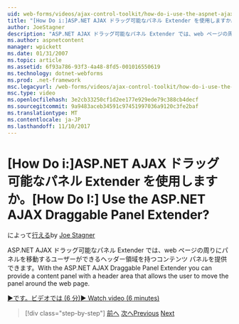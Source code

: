 ```yaml
---
uid: web-forms/videos/ajax-control-toolkit/how-do-i-use-the-aspnet-ajax-draggable-panel-extender
title: "[How Do i:]ASP.NET AJAX ドラッグ可能なパネル Extender を使用しますか。 | Microsoft Docs"
author: JoeStagner
description: "ASP.NET AJAX ドラッグ可能なパネル Extender では、web ページの周りにパネルを移動するユーザーができるヘッダー領域を持つコンテンツ パネルを提供できます。"
ms.author: aspnetcontent
manager: wpickett
ms.date: 01/31/2007
ms.topic: article
ms.assetid: 6f93a786-93f3-4a48-8fd5-001016550619
ms.technology: dotnet-webforms
ms.prod: .net-framework
msc.legacyurl: /web-forms/videos/ajax-control-toolkit/how-do-i-use-the-aspnet-ajax-draggable-panel-extender
msc.type: video
ms.openlocfilehash: 3e2cb33250cf1d2ee177e929ede79c388cb4decf
ms.sourcegitcommit: 9a9483aceb34591c97451997036a9120c3fe2baf
ms.translationtype: MT
ms.contentlocale: ja-JP
ms.lasthandoff: 11/10/2017
---
```

<a name="how-do-i-use-the-aspnet-ajax-draggable-panel-extender"></a><span data-ttu-id="1c518-104">[How Do i:]ASP.NET AJAX ドラッグ可能なパネル Extender を使用しますか。</span><span class="sxs-lookup"><span data-stu-id="1c518-104">[How Do I:] Use the ASP.NET AJAX Draggable Panel Extender?</span></span>
====================
<span data-ttu-id="1c518-105">によって[行える](https://github.com/JoeStagner)</span><span class="sxs-lookup"><span data-stu-id="1c518-105">by [Joe Stagner](https://github.com/JoeStagner)</span></span>

<span data-ttu-id="1c518-106">ASP.NET AJAX ドラッグ可能なパネル Extender では、web ページの周りにパネルを移動するユーザーができるヘッダー領域を持つコンテンツ パネルを提供できます。</span><span class="sxs-lookup"><span data-stu-id="1c518-106">With the ASP.NET AJAX Draggable Panel Extender you can provide a content panel with a header area that allows the user to move the panel around the web page.</span></span>

[<span data-ttu-id="1c518-107">&#9654;です。ビデオでは (6 分)</span><span class="sxs-lookup"><span data-stu-id="1c518-107">&#9654; Watch video (6 minutes)</span></span>](https://channel9.msdn.com/Blogs/ASP-NET-Site-Videos/how-do-i-use-the-aspnet-ajax-draggable-panel-extender)

>[!div class="step-by-step"]
<span data-ttu-id="1c518-108">[前へ](how-do-i-use-the-aspnet-ajax-collapsable-panel-extender.md)
[次へ](how-do-i-use-the-aspnet-ajax-dynamicpopulate-extender.md)</span><span class="sxs-lookup"><span data-stu-id="1c518-108">[Previous](how-do-i-use-the-aspnet-ajax-collapsable-panel-extender.md)
[Next](how-do-i-use-the-aspnet-ajax-dynamicpopulate-extender.md)</span></span>

